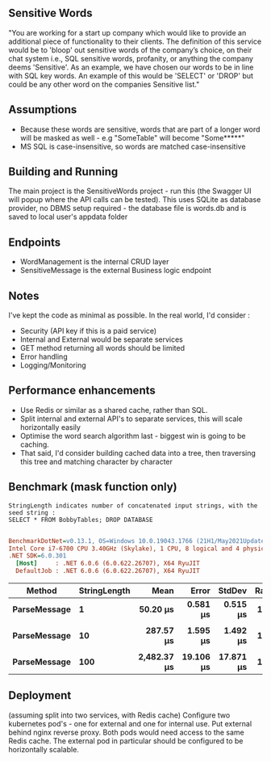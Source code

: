 Sensitive Words
----------------

"You are working for a start up company which would like to provide an additional piece of functionality to their clients. The 
definition of this service would be to 'bloop' out sensitive words of the company’s choice, on their chat system i.e., SQL 
sensitive words, profanity, or anything the company deems 'Sensitive'. As an example, we have chosen our words to be in line 
with SQL key words. An example of this would be 'SELECT' or 'DROP' but could be any other word on the companies Sensitive 
list."

Assumptions
---------------------
- Because these words are sensitive, words that are part of a longer word will be masked as well - e.g "SomeTable" will become "Some*****"
- MS SQL is case-insensitive, so words are matched case-insensitive

Building and Running
--------------------
The main project is the SensitiveWords project - run this (the Swagger UI will popup where the API calls can be tested).
This uses SQLite as database provider, no DBMS setup required - the database file is words.db and is saved to local user's appdata folder
 
Endpoints
---------
- WordManagement is the internal CRUD layer
- SensitiveMessage is the external Business logic endpoint
 
Notes
----------
I've kept the code as minimal as possible. In the real world, I'd consider :
- Security (API key if this is a paid service)
- Internal and External would be separate services 
- GET method returning all words should be limited
- Error handling
- Logging/Monitoring
 
Performance enhancements
------------------------
- Use Redis or similar as a shared cache, rather than SQL.  
- Split internal and external API's to separate services, this will scale horizontally easily
- Optimise the word search algorithm last - biggest win is going to be caching. 
- That said, I'd consider building cached data into a tree, then traversing this tree and matching character by character


Benchmark (mask function only)
----------------------------------------------
```
StringLength indicates number of concatenated input strings, with the seed string :
SELECT * FROM BobbyTables; DROP DATABASE

```
``` ini

BenchmarkDotNet=v0.13.1, OS=Windows 10.0.19043.1766 (21H1/May2021Update)
Intel Core i7-6700 CPU 3.40GHz (Skylake), 1 CPU, 8 logical and 4 physical cores
.NET SDK=6.0.301
  [Host]     : .NET 6.0.6 (6.0.622.26707), X64 RyuJIT
  DefaultJob : .NET 6.0.6 (6.0.622.26707), X64 RyuJIT


```
|       Method | StringLength |        Mean |     Error |    StdDev | Ratio |
|------------- |------------- |------------:|----------:|----------:|------:|
| **ParseMessage** |            **1** |    **50.20 μs** |  **0.581 μs** |  **0.515 μs** |  **1.00** |
|              |              |             |           |           |       |
| **ParseMessage** |           **10** |   **287.57 μs** |  **1.595 μs** |  **1.492 μs** |  **1.00** |
|              |              |             |           |           |       |
| **ParseMessage** |          **100** | **2,482.37 μs** | **19.106 μs** | **17.871 μs** |  **1.00** |


Deployment
----------
(assuming split into two services, with Redis cache)
Configure two kubernetes pod's - one for external and one for internal use. 
Put external behind nginx reverse proxy.
Both pods would need access to the same Redis cache.
The external pod in particular should be configured to be horizontally scalable.


 






